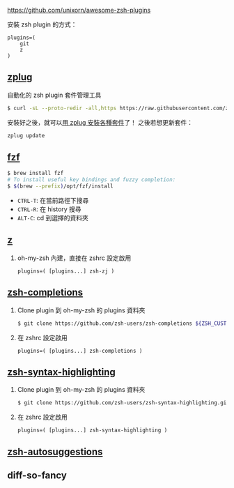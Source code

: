 https://github.com/unixorn/awesome-zsh-plugins

安裝 zsh plugin 的方式：

```zshrc
plugins=(
	git
	z
)
```


## [zplug](https://github.com/zplug/zplug)
自動化的 zsh plugin 套件管理工具

```bash
$ curl -sL --proto-redir -all,https https://raw.githubusercontent.com/zplug/installer/master/installer.zsh | zsh
```

安裝好之後，就可以[用 zplug 安裝各種套件](https://github.com/zplug/zplug#example)了！
之後若想更新套件：

```bash
zplug update
```


## [fzf](https://github.com/junegunn/fzf#fuzzy-completion-for-bash-and-zsh)

```bash
$ brew install fzf
# To install useful key bindings and fuzzy completion:
$ $(brew --prefix)/opt/fzf/install
```

- `CTRL-T`: 在當前路徑下搜尋
- `CTRL-R`: 在 history 搜尋
- `ALT-C`: cd 到選擇的資料夾


## [z](https://github.com/ohmyzsh/ohmyzsh/tree/master/plugins/z)

1. oh-my-zsh 內建，直接在 zshrc 設定啟用
	```zshrc
	plugins=( [plugins...] zsh-zj )
	```


## [zsh-completions](https://github.com/zsh-users/zsh-completions)
1. Clone plugin 到 oh-my-zsh 的 plugins 資料夾
	```bash
	$ git clone https://github.com/zsh-users/zsh-completions ${ZSH_CUSTOM:=~/.oh-my-zsh/custom}/plugins/zsh-completions
	```
1. 在 zshrc 設定啟用
	```zshrc
	plugins=( [plugins...] zsh-completions )
	```


## [zsh-syntax-highlighting](https://github.com/zsh-users/zsh-syntax-highlighting)
1. Clone plugin 到 oh-my-zsh 的 plugins 資料夾
	```bash
	$ git clone https://github.com/zsh-users/zsh-syntax-highlighting.git ${ZSH_CUSTOM:-~/.oh-my-zsh/custom}/plugins/zsh-syntax-highlighting
	```
1. 在 zshrc 設定啟用
	```zshrc
	plugins=( [plugins...] zsh-syntax-highlighting )
	```


## [zsh-autosuggestions](https://github.com/zsh-users/zsh-autosuggestions)


## diff-so-fancy


